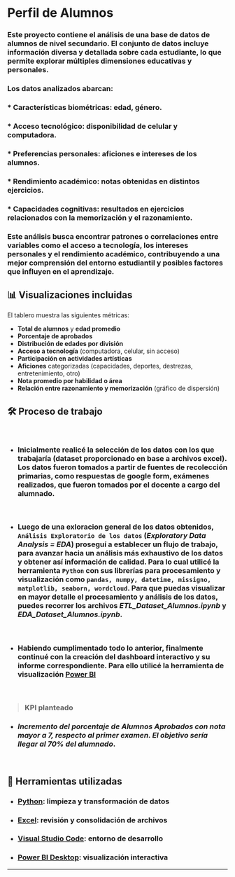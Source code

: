 
# Perfil de Alumnos

### Este proyecto contiene el análisis de una base de datos de alumnos de nivel secundario. El conjunto de datos incluye información diversa y detallada sobre cada estudiante, lo que permite explorar múltiples dimensiones educativas y personales.

### Los datos analizados abarcan:

### * Características biométricas: edad, género.

### * Acceso tecnológico: disponibilidad de celular y computadora.

### * Preferencias personales: aficiones e intereses de los alumnos.

### * Rendimiento académico: notas obtenidas en distintos ejercicios.

### * Capacidades cognitivas: resultados en ejercicios relacionados con la memorización y el razonamiento.

### Este análisis busca encontrar patrones o correlaciones entre variables como el acceso a tecnología, los intereses personales y el rendimiento académico, contribuyendo a una mejor comprensión del entorno estudiantil y posibles factores que influyen en el aprendizaje.


## 📊 Visualizaciones incluidas

El tablero muestra las siguientes métricas:

- **Total de alumnos** y **edad promedio**
- **Porcentaje de aprobados**
- **Distribución de edades por división**
- **Acceso a tecnología** (computadora, celular, sin acceso)
- **Participación en actividades artísticas**
- **Aficiones** categorizadas (capacidades, deportes, destrezas, entretenimiento, otro)
- **Nota promedio por habilidad o área**
- **Relación entre razonamiento y memorización** (gráfico de dispersión)


## 🛠️ Proceso de trabajo


<br>

 * ### Inicialmente realicé la selección de los datos con los que trabajaría (dataset proporcionado en base a archivos excel). Los datos fueron tomados a partir de fuentes de recolección primarias, como respuestas de google form, exámenes realizados, que fueron tomados por el docente a cargo del alumnado. 

 <br>

 * ### Luego de una exloracion general de los datos obtenidos, **`Análisis Exploratorio de los datos`** (_Exploratory Data Analysis = EDA_) proseguí a establecer un flujo de trabajo, para avanzar hacia un análisis más exhaustivo de los datos y obtener así información de calidad. Para lo cual utilicé la herramienta **`Python`** con sus librerías para procesamiento y visualización como **`pandas, numpy, datetime, missigno, matplotlib, seaborn, wordcloud`**. Para que puedas visualizar en mayor detalle el procesamiento y análisis de los datos, puedes recorrer los archivos _ETL_Dataset_Alumnos.ipynb_ y _EDA_Dataset_Alumnos.ipynb_.

<br>

 * ### Habiendo cumplimentado todo lo anterior, finalmente continué con la creación del dashboard interactivo y su informe correspondiente. Para ello utilicé la herramienta de visualización [Power BI](https://powerbi.microsoft.com/es-es/)

 <br>


> ### KPI planteado

+ ### *Incremento del porcentaje de Alumnos Aprobados con nota mayor a 7, respecto al primer examen. El objetivo sería llegar al 70% del alumnado*.

  <br>

## 🧰 Herramientas utilizadas

- ### [Python](https://www.python.org/): limpieza y transformación de datos
- ### [Excel](https://www.microsoft.com/excel): revisión y consolidación de archivos
- ### [Visual Studio Code](https://code.visualstudio.com/): entorno de desarrollo
- ### [Power BI Desktop](https://powerbi.microsoft.com/): visualización interactiva

___



